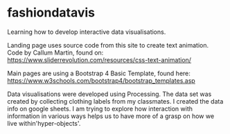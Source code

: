 # fashiondatavis
Learning how to develop interactive data visualisations.


Landing page uses source code from this site to create text animation.
Code by Callum Martin, found on:
https://www.sliderrevolution.com/resources/css-text-animation/

Main pages are using a Bootstrap 4 Basic Template, found here:
https://www.w3schools.com/bootstrap4/bootstrap_templates.asp

Data visualisations were developed using Processing.
The data set was created by collecting clothing labels from my classmates.
I created the data info on google sheets.
I am trying to explore how interaction with information in various ways helps us to have more of a grasp on how we live within'hyper-objects'. 




